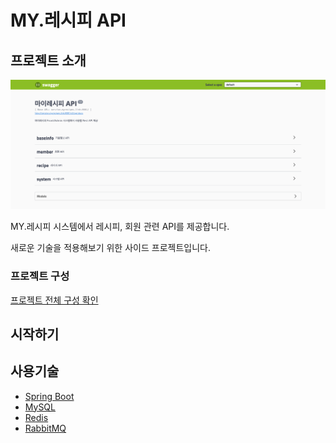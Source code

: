 # MY.레시피 API

## 프로젝트 소개

![screenshot](screenshot.png)

MY.레시피 시스템에서 레시피, 회원 관련  API를 제공합니다.

새로운 기술을 적용해보기 위한 사이드 프로젝트입니다.

### 프로젝트 구성

[프로젝트 전체 구성 확인]()

## 시작하기

## 사용기술

* [Spring Boot](https://spring.io/projects/spring-boot)
* [MySQL](https://www.mysql.com/)
* [Redis](https://redis.io/)
* [RabbitMQ](https://www.rabbitmq.com/)

